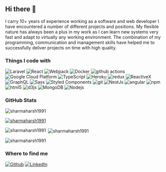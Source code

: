 ## Hi there 👋

I carry 10+ years of experience working as a software and web developer I have encountered a number of different projects and positions. My flexible nature has always been a plus in my work as I can learn new systems very fast and adapt to virtually any working environment. The combination of my programming, communication and management skills have helped me to successfully deliver projects on time with high quality.

<h3>Things I code with</h3>
<p>
  <img alt="Laravel" src="https://img.shields.io/badge/ -Laravel-v10-FF2D20?style=for-the-badge&logo=laravel&logoColor=white" />
  <img alt="React" src="https://img.shields.io/badge/-React-45b8d8?style=flat-square&logo=react&logoColor=white" />
  <img alt="Webpack" src="https://img.shields.io/badge/-Webpack-8DD6F9?style=flat-square&logo=webpack&logoColor=white" /> 
  <img alt="Docker" src="https://img.shields.io/badge/-Docker-46a2f1?style=flat-square&logo=docker&logoColor=white" />
  <img alt="github actions" src="https://img.shields.io/badge/-Github_Actions-2088FF?style=flat-square&logo=github-actions&logoColor=white" />
  <img alt="Google Cloud Platform" src="https://img.shields.io/badge/-Google_Cloud_Platform-1a73e8?style=flat-square&logo=google-cloud&logoColor=white" />
  <img alt="TypeScript" src="https://img.shields.io/badge/-TypeScript-007ACC?style=flat-square&logo=typescript&logoColor=white" />
  <img alt="Heroku" src="https://img.shields.io/badge/-Heroku-430098?style=flat-square&logo=heroku&logoColor=white" />
  <img alt="redux" src="https://img.shields.io/badge/-Redux-764ABC?style=flat-square&logo=redux&logoColor=white" />
  <img alt="ReactiveX" src="https://img.shields.io/badge/-RxJs-B7178C?style=flat-square&logo=reactivex&logoColor=white" />
  <img alt="GraphQL" src="https://img.shields.io/badge/-GraphQL-E10098?style=flat-square&logo=graphql&logoColor=white" />
  <img alt="Sass" src="https://img.shields.io/badge/-Sass-CC6699?style=flat-square&logo=sass&logoColor=white" />
  <img alt="Styled Components" src="https://img.shields.io/badge/-Styled_Components-db7092?style=flat-square&logo=styled-components&logoColor=white" />
  <img alt="git" src="https://img.shields.io/badge/-Git-F05032?style=flat-square&logo=git&logoColor=white" />
  <img alt="NestJs" src="https://img.shields.io/badge/-NestJs-ea2845?style=flat-square&logo=nestjs&logoColor=white" />
  <img alt="angular" src="https://img.shields.io/badge/-Angular-DD0031?style=flat-square&logo=angular&logoColor=white" />
  <img alt="npm" src="https://img.shields.io/badge/-NPM-CB3837?style=flat-square&logo=npm&logoColor=white" />
  <img alt="html5" src="https://img.shields.io/badge/-HTML5-E34F26?style=flat-square&logo=html5&logoColor=white" />
  <img alt="d3js" src="https://img.shields.io/badge/-D3.js-F9A03C?style=flat-square&logo=d3.js&logoColor=white" />
  <img alt="MongoDB" src="https://img.shields.io/badge/-MongoDB-13aa52?style=flat-square&logo=mongodb&logoColor=white" />
  <img alt="Nodejs" src="https://img.shields.io/badge/-Nodejs-43853d?style=flat-square&logo=Node.js&logoColor=white" />
</p>

<h3>GitHub Stats</h3>
<img src="https://komarev.com/ghpvc/?username=sharmaharsh1991&label=Profile%20views&color=0e75b6&style=flat" alt="sharmaharsh1991" /> </p> <p align="left"> 

<a href="https://github.com/ryo-ma/github-profile-trophy"><img src="https://github-profile-trophy.vercel.app/?username=sharmaharsh1991" alt="sharmaharsh1991" /></a> </p> <p><img align="left" src="https://github-readme-stats.vercel.app/api/top-langs?username=sharmaharsh1991&show_icons=true&locale=en&layout=compact" alt="sharmaharsh1991" /></p> <p>&nbsp;<img align="center" src="https://github-readme-stats.vercel.app/api?username=sharmaharsh1991&show_icons=true&locale=en" alt="sharmaharsh1991" /></p> <p><img align="center" src="https://github-readme-streak-stats.herokuapp.com/?user=sharmaharsh1991&" alt="sharmaharsh1991" /></p> 

<h3>Where to find me</h3>
<p><a href="https://github.com/sharmaharsh1991" target="_blank"><img alt="Github" src="https://img.shields.io/badge/GitHub-%2312100E.svg?&style=for-the-badge&logo=Github&logoColor=white" /></a> <a href="https://www.linkedin.com/in/vardhanharsh998/" target="_blank"><img alt="LinkedIn" src="https://img.shields.io/badge/linkedin-%230077B5.svg?&style=for-the-badge&logo=linkedin&logoColor=white" 
/></a>
</p>


